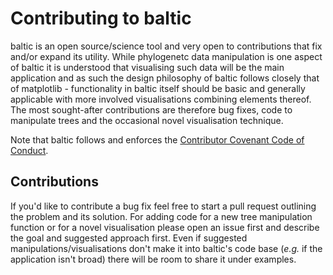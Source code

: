 # Contributing to baltic

baltic is an open source/science tool and very open to contributions that fix and/or expand its utility. While phylogenetc data manipulation is one aspect of baltic it is understood that visualising such data will be the main application and as such the design philosophy of baltic follows closely that of matplotlib - functionality in baltic itself should be basic and generally applicable with more involved visualisations combining elements thereof. The most sought-after contributions are therefore bug fixes, code to manipulate trees and the occasional novel visualisation technique. 

Note that baltic follows and enforces the [Contributor Covenant Code of Conduct](https://www.contributor-covenant.org/).

## Contributions

If you'd like to contribute a bug fix feel free to start a pull request outlining the problem and its solution.
For adding code for a new tree manipulation function or for a novel visualisation please open an issue first and describe the goal and suggested approach first.
Even if suggested manipulations/visualisations don't make it into baltic's code base (_e.g._ if the application isn't broad) there will be room to share it under examples.

